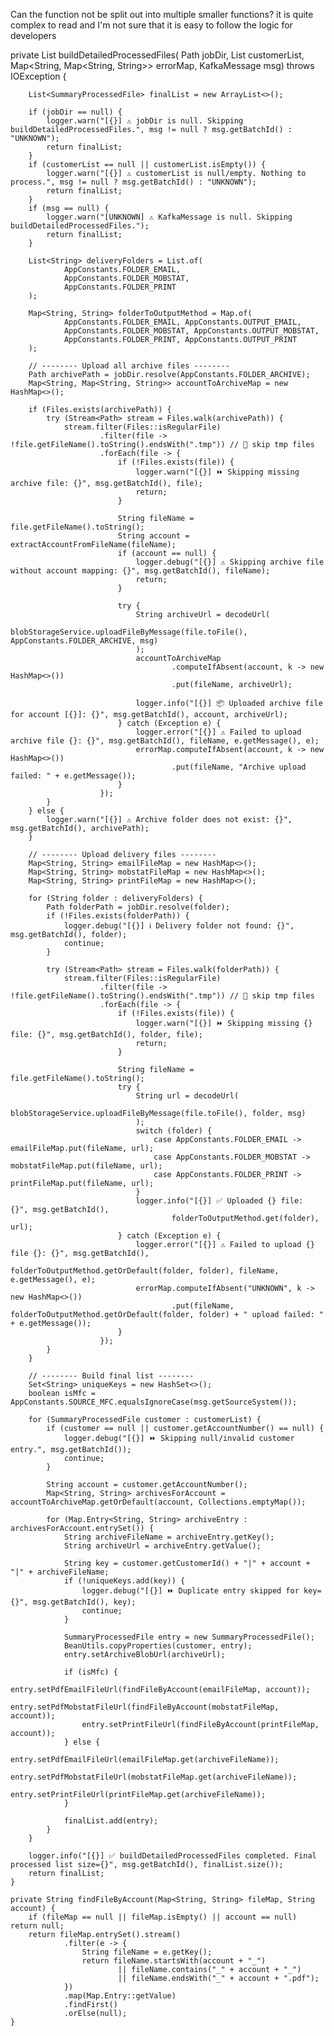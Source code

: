 Can the function not be split out into multiple smaller functions? it is quite complex to read and I'm not sure that it is easy to follow the logic for developers

 private List<SummaryProcessedFile> buildDetailedProcessedFiles(
            Path jobDir,
            List<SummaryProcessedFile> customerList,
            Map<String, Map<String, String>> errorMap,
            KafkaMessage msg) throws IOException {

        List<SummaryProcessedFile> finalList = new ArrayList<>();

        if (jobDir == null) {
            logger.warn("[{}] ⚠️ jobDir is null. Skipping buildDetailedProcessedFiles.", msg != null ? msg.getBatchId() : "UNKNOWN");
            return finalList;
        }
        if (customerList == null || customerList.isEmpty()) {
            logger.warn("[{}] ⚠️ customerList is null/empty. Nothing to process.", msg != null ? msg.getBatchId() : "UNKNOWN");
            return finalList;
        }
        if (msg == null) {
            logger.warn("[UNKNOWN] ⚠️ KafkaMessage is null. Skipping buildDetailedProcessedFiles.");
            return finalList;
        }

        List<String> deliveryFolders = List.of(
                AppConstants.FOLDER_EMAIL,
                AppConstants.FOLDER_MOBSTAT,
                AppConstants.FOLDER_PRINT
        );

        Map<String, String> folderToOutputMethod = Map.of(
                AppConstants.FOLDER_EMAIL, AppConstants.OUTPUT_EMAIL,
                AppConstants.FOLDER_MOBSTAT, AppConstants.OUTPUT_MOBSTAT,
                AppConstants.FOLDER_PRINT, AppConstants.OUTPUT_PRINT
        );

        // -------- Upload all archive files --------
        Path archivePath = jobDir.resolve(AppConstants.FOLDER_ARCHIVE);
        Map<String, Map<String, String>> accountToArchiveMap = new HashMap<>();

        if (Files.exists(archivePath)) {
            try (Stream<Path> stream = Files.walk(archivePath)) {
                stream.filter(Files::isRegularFile)
                        .filter(file -> !file.getFileName().toString().endsWith(".tmp")) // 🚫 skip tmp files
                        .forEach(file -> {
                            if (!Files.exists(file)) {
                                logger.warn("[{}] ⏩ Skipping missing archive file: {}", msg.getBatchId(), file);
                                return;
                            }

                            String fileName = file.getFileName().toString();
                            String account = extractAccountFromFileName(fileName);
                            if (account == null) {
                                logger.debug("[{}] ⚠️ Skipping archive file without account mapping: {}", msg.getBatchId(), fileName);
                                return;
                            }

                            try {
                                String archiveUrl = decodeUrl(
                                        blobStorageService.uploadFileByMessage(file.toFile(), AppConstants.FOLDER_ARCHIVE, msg)
                                );
                                accountToArchiveMap
                                        .computeIfAbsent(account, k -> new HashMap<>())
                                        .put(fileName, archiveUrl);

                                logger.info("[{}] 📦 Uploaded archive file for account [{}]: {}", msg.getBatchId(), account, archiveUrl);
                            } catch (Exception e) {
                                logger.error("[{}] ⚠️ Failed to upload archive file {}: {}", msg.getBatchId(), fileName, e.getMessage(), e);
                                errorMap.computeIfAbsent(account, k -> new HashMap<>())
                                        .put(fileName, "Archive upload failed: " + e.getMessage());
                            }
                        });
            }
        } else {
            logger.warn("[{}] ⚠️ Archive folder does not exist: {}", msg.getBatchId(), archivePath);
        }

        // -------- Upload delivery files --------
        Map<String, String> emailFileMap = new HashMap<>();
        Map<String, String> mobstatFileMap = new HashMap<>();
        Map<String, String> printFileMap = new HashMap<>();

        for (String folder : deliveryFolders) {
            Path folderPath = jobDir.resolve(folder);
            if (!Files.exists(folderPath)) {
                logger.debug("[{}] ℹ️ Delivery folder not found: {}", msg.getBatchId(), folder);
                continue;
            }

            try (Stream<Path> stream = Files.walk(folderPath)) {
                stream.filter(Files::isRegularFile)
                        .filter(file -> !file.getFileName().toString().endsWith(".tmp")) // 🚫 skip tmp files
                        .forEach(file -> {
                            if (!Files.exists(file)) {
                                logger.warn("[{}] ⏩ Skipping missing {} file: {}", msg.getBatchId(), folder, file);
                                return;
                            }

                            String fileName = file.getFileName().toString();
                            try {
                                String url = decodeUrl(
                                        blobStorageService.uploadFileByMessage(file.toFile(), folder, msg)
                                );
                                switch (folder) {
                                    case AppConstants.FOLDER_EMAIL -> emailFileMap.put(fileName, url);
                                    case AppConstants.FOLDER_MOBSTAT -> mobstatFileMap.put(fileName, url);
                                    case AppConstants.FOLDER_PRINT -> printFileMap.put(fileName, url);
                                }
                                logger.info("[{}] ✅ Uploaded {} file: {}", msg.getBatchId(),
                                        folderToOutputMethod.get(folder), url);
                            } catch (Exception e) {
                                logger.error("[{}] ⚠️ Failed to upload {} file {}: {}", msg.getBatchId(),
                                        folderToOutputMethod.getOrDefault(folder, folder), fileName, e.getMessage(), e);
                                errorMap.computeIfAbsent("UNKNOWN", k -> new HashMap<>())
                                        .put(fileName, folderToOutputMethod.getOrDefault(folder, folder) + " upload failed: " + e.getMessage());
                            }
                        });
            }
        }

        // -------- Build final list --------
        Set<String> uniqueKeys = new HashSet<>();
        boolean isMfc = AppConstants.SOURCE_MFC.equalsIgnoreCase(msg.getSourceSystem());

        for (SummaryProcessedFile customer : customerList) {
            if (customer == null || customer.getAccountNumber() == null) {
                logger.debug("[{}] ⏩ Skipping null/invalid customer entry.", msg.getBatchId());
                continue;
            }

            String account = customer.getAccountNumber();
            Map<String, String> archivesForAccount = accountToArchiveMap.getOrDefault(account, Collections.emptyMap());

            for (Map.Entry<String, String> archiveEntry : archivesForAccount.entrySet()) {
                String archiveFileName = archiveEntry.getKey();
                String archiveUrl = archiveEntry.getValue();

                String key = customer.getCustomerId() + "|" + account + "|" + archiveFileName;
                if (!uniqueKeys.add(key)) {
                    logger.debug("[{}] ⏩ Duplicate entry skipped for key={}", msg.getBatchId(), key);
                    continue;
                }

                SummaryProcessedFile entry = new SummaryProcessedFile();
                BeanUtils.copyProperties(customer, entry);
                entry.setArchiveBlobUrl(archiveUrl);

                if (isMfc) {
                    entry.setPdfEmailFileUrl(findFileByAccount(emailFileMap, account));
                    entry.setPdfMobstatFileUrl(findFileByAccount(mobstatFileMap, account));
                    entry.setPrintFileUrl(findFileByAccount(printFileMap, account));
                } else {
                    entry.setPdfEmailFileUrl(emailFileMap.get(archiveFileName));
                    entry.setPdfMobstatFileUrl(mobstatFileMap.get(archiveFileName));
                    entry.setPrintFileUrl(printFileMap.get(archiveFileName));
                }

                finalList.add(entry);
            }
        }

        logger.info("[{}] ✅ buildDetailedProcessedFiles completed. Final processed list size={}", msg.getBatchId(), finalList.size());
        return finalList;
    }

    private String findFileByAccount(Map<String, String> fileMap, String account) {
        if (fileMap == null || fileMap.isEmpty() || account == null) return null;
        return fileMap.entrySet().stream()
                .filter(e -> {
                    String fileName = e.getKey();
                    return fileName.startsWith(account + "_")
                            || fileName.contains("_" + account + "_")
                            || fileName.endsWith("_" + account + ".pdf");
                })
                .map(Map.Entry::getValue)
                .findFirst()
                .orElse(null);
    }
